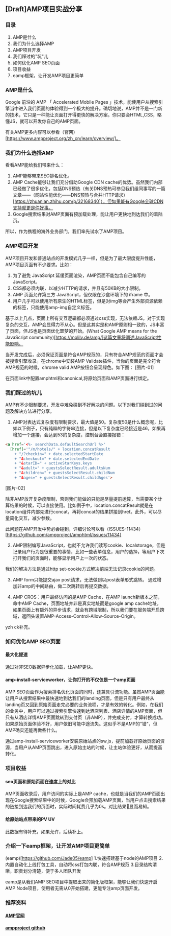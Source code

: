 ## [Draft]AMP项目实战分享

### 目录
1. AMP是什么
2. 我们为什么选择AMP
3. AMP项目开发
4. 我们踩过的"坑"儿
5. 如何优化AMP SEO页面
6. 项目收益
7. eamp框架，让开发AMP项目更简单

### AMP是什么

Google 前沿的 AMP 「 Accelerated Mobile Pages 」技术，能使用户从搜索引擎当中进入我们页面的体验得到一个极大的提升。确切地说，AMP并不是一门新的技术，它只是一种能让页面打开得更快的解决方案。你只要会HTML,CSS，略懂JS，就可以开发你自己的AMP页面。

有关AMP更多内容可以参看（官网）[https://www.ampproject.org/zh_cn/learn/overview/]。

### 我们为什么选择AMP

看看AMP能给我们带来什么：
1. AMP能够带来SEO排名优化。
2. AMP Cache能够让我们充分借助Google CDN cache的优势。虽然我们内部已经做了很多优化，包括DNS预热（有关DNS预热可参见我们组同事写的一篇文章——（网站性能优化——DNS预热与合并HTTP请求）[https://zhuanlan.zhihu.com/p/32168340]），但如果能有Google全球CDN支持就更是件好事。
3. Google搜索结果对AMP页面有预加载处理，能让用户更快地到达我们的着陆页。

所以，作为携程的海外业务部门，我们率先试水了AMP项目。

### AMP项目开发

AMP项目开发和普通站点的开发模式几乎一样，但是为了最大限度提升性能，AMP项目页面有不少要求。比如：
1. 为了避免 JavaScript 延缓页面渲染，AMP页面不能包含自己编写的JavaScript。
2. CSS都必须内联，以减少HTTP的请求，并且有50KB的大小限制。
3. AMP 页面允许第三方 JavaScript，但仅限在沙盒环境下的 iframe 中。
4. 用户几乎可以使用所有原生的HTML标签，但是对img等会产生外部资源依赖的标签，只能使用amp-img自定义标签。

基于以上几点，页面上所有交互逻辑都必须通过css实现，无法依赖JS。对于实现复杂的交互，AMP会显得力不从心。但是这其实是和AMP原则相一致的，JS丰富了页面，但JS也是页面优化噩梦的开始。(What Google AMP means for the JavaScript community)[https://molily.de/amp/]这篇文章将阐述JavaScript性能影响。

当开发完成后，必须保证页面是符合AMP规范的，只有符合AMP规范的页面才会被搜索引擎收录。在chrome中安装AMP Validate插件，当你的页面是完全符合AMP规范的时候，chrome valid AMP按钮会呈现绿色。如下图：
[图片-01]

在页面link中配置amphtml和canonical,将原始页面和AMP页面进行绑定。

### 我们踩过的坑儿

AMP有不少限制要求，开发中难免碰到不好解决的问题。以下对我们碰到过的问题及解决方法进行分享。

1. AMP对表达式复杂度有限制要求，最大值是50。复杂度50是什么概念呢，比如以下例子，只有纯粹的字符串连接，但是以下复杂度已经接近是46，如果再增加一个连接，会达到53的复杂度，控制台会直接报错：
```HTML
<a href='<%- searchData.defaultSearchUrl %>'
  [href]='"/m/hotels/" + location.concatResult
    + "/?checkin=" + date.selectedStartDate
    + "&checkout=" + date.selectedEndDate
    + "&starID=" + activeStarKeys.keys
    + "&adult=" + guestsSelectResult.adultsNum
    + "&children=" + guestsSelectResult.childNum
    + "&ages=" + guestsSelectResult.childAges'>
```
[图片-02]

除非AMP放开复杂度限制，否则我们能做的只能是尽量提前运算，当需要某个计算结果的时候，可以直接使用。比如例子中，location.concatResult就是在location组件内部先进行concat，再将concat的结果拼接到href。此外，可以尽量简化交互，减少参数。

此问题在AMP开发中势必会碰到，详细讨论可以看（ISSUES-11434）[https://github.com/ampproject/amphtml/issues/11434]

2. AMP限制编写JavaScript，也就不允许我们读写cookie、localstorage，但是记录用户行为是很重要的事情，比如一些表单信息，用户的选择，等用户下次打开我们的页面时，能够显示用户上一次的状态。

我们的解决方法是通过http set-cookie方式解决前端无法记录cookie的问题。

3. AMP form只能提交ajax post请求，无法做到以post表单形式跳转。
通过增加非amp的中间路由，做二次跳转后再提交数据。

4. AMP CROS：用户最终访问的是AMP Cache，在AMP launch新版本之前，命中AMP Cache，页面地址并非是真实地址而是google amp cache地址，如果页面上有额外的异步请求，就会有跨域限制，所以我们要在服务端开启跨域，返回头设置AMP-Access-Control-Allow-Source-Origin。

yzh ck补充。

### 如何优化AMP SEO页面

#### 最大化提速

通过对非SEO数据异步化加载，让AMP更快。

#### amp-install-serviceworker，让你打开的不仅仅是一个amp页面

AMP SEO页面作为搜索排名优化页面的同时，还兼具引流功能。虽然AMP页面能让用户从搜索结果中最快速地到达我们的landing页面，但是只有用户最终从landing页又回到原始页面走完必要的业务流程，才是有效的转化。例如，在我们的业务中，用户可以通过搜索引擎快速到达酒店列表、酒店详情的AMP页面，但只有从酒店详情AMP页面跳转到支付页（非AMP），并完成支付，才算转换成功。如果原始页面体验不好，用户依旧可能中途流失。这似乎不是AMP的"错"，但AMP确实还能再做些什么。

通过amp-install-serviceworker安装原始站点的sw.js，提前加载好原始页面的资源，当用户从AMP页面跳出，进入原始主站的时候，让主站体验更好，从而提高转化。

### 项目收益

#### seo页面和原始页面在速度上的对比

AMP页面收录后，用户访问的实际上是AMP cache，也就是当我们的AMP页面出现在Google搜索结果中的时候，Google会预加载AMP页面，当用户点击搜索结果的链接到达我们的页面时，实际时间耗费几乎为0s。对比结果显而易知。

#### 给原始站点带来的PV UV

此数据有待补充，如果允许，后续补上。

### 介绍一下eamp框架，让开发AMP项目更简单

(eamp)[https://github.com/Jade05/eamp]
1.快速搭建基于node的AMP项目
2.内置自动化上线打包工具，自动将css打包内联，符合AMP规范
3.目录结构清晰，职责划分清楚，便于多人团队开发

eamp是从我们AMP SEO项目中提取出来的简化版框架，能够让我们快速开启AMP Node项目，使用者无需从0开始搭建，更能专注amp页面开发。

### 推荐资料
#### [AMP官网](https://www.ampproject.org/)
#### [ampproject github](https://github.com/ampproject/amphtml)
